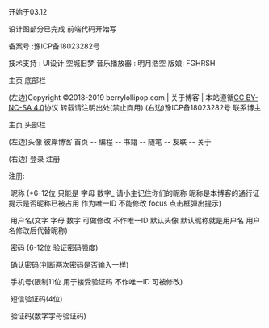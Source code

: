 开始于03.12

设计图部分已完成  前端代码开始写

备案号 :豫ICP备18023282号

技术支持 :  UI设计 空城旧梦  音乐播放器 : 明月浩空   版娘: FGHRSH



主页  底部栏     

  (左边)Copyright ©2018-2019  berrylollipop.com | 关于博客 | 本站遵循[CC BY-NC-SA 4.0](http://creativecommons.org/licenses/by-nc/4.0/)协议 转载请注明出处(禁止商用)        (右边)豫ICP备18023282号       联系博主

 

主页    头部栏

(左边)头像   彼岸博客  	首页 -- 编程 -- 书籍 -- 随笔 -- 友联 -- 关于

(右边)	登录 注册



注册: 

​	昵称 (*6-12位 只能是 字母 数字_ 请小主记住你们的昵称 昵称是本博客的通行证  提示是否昵称已被占用 作为唯一ID 不能修改 focus 点击框弹出提示)

​	用户名(文字 字母 数字 可做修改 不作唯一ID 默认头像 默认昵称就是用户名 用户名修改后代替昵称)

​	密码 (6-12位   验证密码强度)

​	确认密码(判断两次密码是否输入一样)

​	手机号(限制11位 用于接受验证码 不作唯一ID 可被修改)

​	短信验证码(4位)

​	验证码(数字字母验证码)

​	

​	